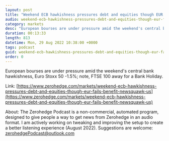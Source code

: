 ```yaml
---
layout: post
title: "Weekend ECB hawkishness pressures debt and equities though EUR fails to benefit - Newsquawk US Market Open"
audio: weekend-ecb-hawkishness-pressures-debt-and-equities-though-eur-fails-benefit-newsquawk-us-0
category: markets
desc: "European bourses are under pressure amid the weekend's central bank hawkishness, Euro Stoxx 50 -1.5%; note, FTSE 100 away for a Bank Holiday."
duration: 00:13:33
length: 813
datetime: Mon, 29 Aug 2022 10:38:00 +0000
tags: podcast
guid: weekend-ecb-hawkishness-pressures-debt-and-equities-though-eur-fails-benefit-newsquawk-us-0
order: 0
---
```

European bourses are under pressure amid the weekend's central bank hawkishness, Euro Stoxx 50 -1.5%; note, FTSE 100 away for a Bank Holiday.

Link: [https://www.zerohedge.com/markets/weekend-ecb-hawkishness-pressures-debt-and-equities-though-eur-fails-benefit-newsquawk-us](https://www.zerohedge.com/markets/weekend-ecb-hawkishness-pressures-debt-and-equities-though-eur-fails-benefit-newsquawk-us)

About: The Zerohedge Podcast is a non-commercial, automated program, designed to give people a way to get news from Zerohedge in an audio format.  I am actively working on tweaking and improving the setup to create a better listening experience (August 2022).  Suggestions are welcome: [zerohedgePodcast@outlook.com](mailto:zerohedgePodcast@outlook.com)